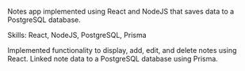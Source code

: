  Notes app implemented using React and NodeJS that saves data to a PostgreSQL database.

 Skills: React, NodeJS, PostgreSQL, Prisma
 
 Implemented functionality to display, add, edit, and delete notes using React. Linked note data to a PostgreSQL database using Prisma.
